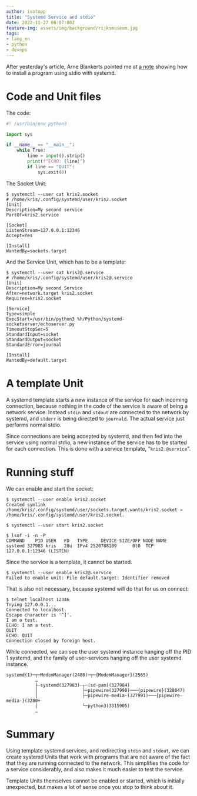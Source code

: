 ```yaml
---
author: isotopp
title: "Systemd Service and stdio"
date: 2022-11-27 06:07:08Z
feature-img: assets/img/background/rijksmuseum.jpg
tags:
- lang_en
- python
- devops
---
```


After yesterday's article, Arne Blankerts pointed me at 
[a note](https://edit.thephp.cc/s/3MqWPLAJW#)
showing how to install a program using stdio with systemd.

# Code and Unit files

The code:

```python
#! /usr/bin/env python3

import sys

if __name__ == "__main__":
    while True:
        line = input().strip()
        print(f"ECHO: {line}")
        if line == "QUIT":
            sys.exit(0)
```

The Socket Unit:

```console
$ systemctl --user cat kris2.socket
# /home/kris/.config/systemd/user/kris2.socket
[Unit]
Description=My second service
PartOf=kris2.service

[Socket]
ListenStream=127.0.0.1:12346
Accept=Yes

[Install]
WantedBy=sockets.target
```

And the Service Unit, which has to be a template:

```console
$ systemctl --user cat kris2@.service
# /home/kris/.config/systemd/user/kris2@.service
[Unit]
Description=My second Service
After=network.target kris2.socket
Requires=kris2.socket

[Service]
Type=simple
ExecStart=/usr/bin/python3 %h/Python/systemd-socketserver/echoserver.py
TimeoutStopSec=5
StandardInput=socket
StandardOutput=socket
StandardError=journal

[Install]
WantedBy=default.target
```

# A template Unit

A systemd template starts a new instance of the service for each incoming connection, because nothing in the code of the service is aware of being a network service.
Instead `stdin` and `stdout` are connected to the network by systemd, and `stderr` is being directed to `journald`.
The actual service just performs normal stdio.

Since connections are being accepted by systemd, and then fed into the service using normal stdio, a new instance of the service has to be started for each connection.
This is done with a service template, "`kris2.@service`".

# Running stuff

We can enable and start the socket:

```console
$ systemctl --user enable kris2.socket
Created symlink /home/kris/.config/systemd/user/sockets.target.wants/kris2.socket → /home/kris/.config/systemd/user/kris2.socket.

$ systemctl --user start kris2.socket

$ lsof -i -n -P
COMMAND    PID USER   FD   TYPE     DEVICE SIZE/OFF NODE NAME
systemd 327983 kris   28u  IPv4 2520788109      0t0  TCP 127.0.0.1:12346 (LISTEN)
```

Since the service is a template, it cannot be started.

```console
$ systemctl --user enable kris2@.service
Failed to enable unit: File default.target: Identifier removed
```

That is also not necessary, because systemd will do that for us on connect:

```console
$ telnet localhost 12346
Trying 127.0.0.1...
Connected to localhost.
Escape character is '^]'.
I am a test.
ECHO: I am a test.
QUIT
ECHO: QUIT
Connection closed by foreign host.
```

While connected, we can see the user systemd instance hanging off the PID 1 systemd, and the family of user-services hanging off the user systemd instance.

```console
systemd(1)─┬─ModemManager(2480)─┬─{ModemManager}(2565)
           …
           ├─systemd(327983)─┬─(sd-pam)(327984)
           │                 ├─pipewire(327990)───{pipewire}(328047)
           │                 ├─pipewire-media-(327991)───{pipewire-media-}(3280+
           │                 └─python3(3315905)
           …
```

# Summary

Using template systemd services, and redirecting `stdin` and `stdout`, we can create systemd Units that work with programs that are not aware of the fact that they are running connected to the network.
This simplifies the code for a service considerably, and also makes it much easier to test the service.

Template Units themselves cannot be enabled or started, which is initially unexpected, but makes a lot of sense once you stop to think about it. 
